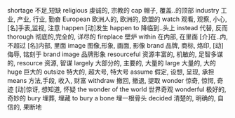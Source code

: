shortage 不足,短缺
religious 虔诚的, 宗教的
cap 帽子, 覆盖..的顶部
industry 工业, 产业, 行业, 勤奋
European 欧洲人的, 欧洲的, 欧盟的
watch 观看, 观察, 小心, [名]手表,监视, 注意
happen [动]发生
happen to 降临到..头上
instead 代替, 反而
thorough 彻底的,完全的, 详尽的
fireplace 壁炉
within 在内部, 在里面 [介]在..内, 不超过 [名]内部, 里面
image 图像,形象, 画面, 影像
brand 品牌, 商标, 烙印, [动]侮辱, 铭刻于
brand image 品牌形象
resourceful 资源丰富的, 机敏的, 足智多谋的,
resource 资源, 智谋
largely  大部分的, 主要的, 大量的
large 大量的, 大的
huge 巨大的
outsize 特大的, 超大号, 特大号
assume 假定, 设想, 呈现, 承担
means 方法,手段, 收入, 财富
withdraw  撤回, 撤退, 提取
wonder 惊奇, 惊愕, 奇迹 [动]惊讶, 想知道, 怀疑
the wonder of the world 世界奇观
wonderful 极好的, 奇妙的
bury 埋葬, 埋藏
to bury a bone 埋一根骨头
decided 清楚的, 明确的, 自信的, 果断地

